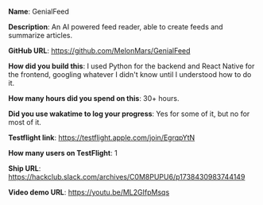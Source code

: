 **Name**: GenialFeed

**Description**: An AI powered feed reader, able to create feeds and summarize articles.

**GitHub URL**: https://github.com/MelonMars/GenialFeed

**How did you build this**: I used Python for the backend and React Native for the frontend, googling whatever I didn't know until I understood how to do it.

**How many hours did you spend on this**: 30+ hours.

**Did you use wakatime to log your progress**: Yes for some of it, but no for most of it.

**Testflight link**: https://testflight.apple.com/join/EgrqpYtN

**How many users on TestFlight**: 1

**Ship URL**: https://hackclub.slack.com/archives/C0M8PUPU6/p1738430983744149

**Video demo URL**: https://youtu.be/ML2GIfpMsqs
